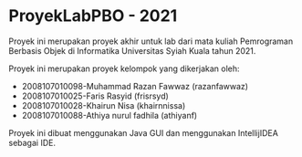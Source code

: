 # ProyekLabPBO - 2021
Proyek ini merupakan proyek akhir untuk lab dari mata kuliah Pemrograman Berbasis Objek di Informatika Universitas Syiah Kuala tahun 2021.

Proyek ini merupakan proyek kelompok yang dikerjakan oleh:
- 2008107010098-Muhammad Razan Fawwaz (razanfawwaz)
- 2008107010025-Faris Rasyid (frisrsyd)
- 2008107010028-Khairun Nisa (khairnnissa)
- 2008107010088-Athiya nurul fadhila (athiyanf)

Proyek ini dibuat menggunakan Java GUI dan menggunakan IntellijIDEA sebagai IDE.
